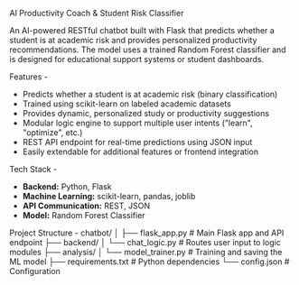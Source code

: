AI Productivity Coach & Student Risk Classifier

An AI-powered RESTful chatbot built with Flask that predicts whether a student is at academic risk and provides personalized productivity recommendations. The model uses a trained Random Forest classifier and is designed for educational support systems or student dashboards.

Features -
- Predicts whether a student is at academic risk (binary classification)
- Trained using scikit-learn on labeled academic datasets
-  Provides dynamic, personalized study or productivity suggestions
-  Modular logic engine to support multiple user intents ("learn", "optimize", etc.)
- REST API endpoint for real-time predictions using JSON input
- Easily extendable for additional features or    frontend integration

 Tech Stack - 
- **Backend:** Python, Flask
- **Machine Learning:** scikit-learn, pandas, joblib
- **API Communication:** REST, JSON
- **Model:** Random Forest Classifier

Project Structure - 
chatbot/
│
├── flask_app.py # Main Flask app and API endpoint
├── backend/
│ └── chat_logic.py # Routes user input to logic modules
├── analysis/
│ └── model_trainer.py # Training and saving the ML model
├── requirements.txt # Python dependencies
└── config.json # Configuration

